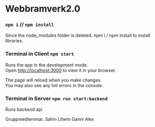 # Webbramverk2.0
### `npm i` // `npm install` 
Since the node_modules folder is deleted. npm i / npm install to install libraries.


### Terminal in Client `npm start`

Runs the app in the development mode.\
Open [http://localhost:3000](http://localhost:3000) to view it in your browser.

The page will reload when you make changes.\
You may also see any lint errors in the console.


### Terminal in Server `npm run start:backend`

Runs backend api


Gruppmedlemmar.
Sahin
Lihem
Ganni
Alex

